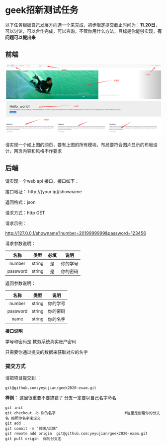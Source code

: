 # geek招新测试任务

以下任务根据自己发展方向选一个来完成，初步限定提交截止时间为：**11.20日**，可以讨论，可以合作完成，可以咨询，不管你用什么方法，目标是你能够实现，**有问题可以提出来**



## 前端

![image-20201105181644619](./img/image-20201105181644619.png)

请实现一个如上图的网页，要有上图的所有模块，布局要符合图片显示的布局设计，网页内容和风格不作要求



## 后端

请实现一个web api 接口，接口如下：

接口地址： http://[your ip]/showname

返回格式：json

请求方式：http GET

请求示例：

http://127.0.0.1/showname?number=2019999999&password=123456

请求参数说明：

|   名称   |  类型  | 必填 |   说明   |
| :------: | :----: | :--: | :------: |
|  number  | string |  是  | 你的学号 |
| password | string |  是  | 你的密码 |

返回参数说明：

|   名称   |  类型  |   说明   |
| :------: | :----: | :------: |
|  number  | string | 你的学号 |
| password | string | 你的密码 |
|   name   | string | 你的名字 |

**接口说明**

学号和密码是  教务系统真实账户密码

只需要你通过提交的数据来获取对应的名字





### 提交方式

请把项目提交到 ：

```
git@github.com:yeyujian/geek2020-exam.git
```

**样例：**  这里很重要不要搞错了   分支一定要以自己名字命名

```git
git init
git checkout -b 你的名字                               #这里是创建你的分支名 按照你名字来定义
git add .
git commit -m "前端/后端"
git remote add origin  git@github.com:yeyujian/geek2020-exam.git
git pull origin  你的分支名
```

